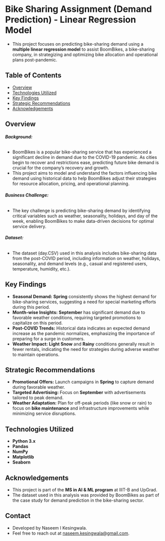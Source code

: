 
# **Bike Sharing Assignment (Demand Prediction) - Linear Regression Model**

- This project focuses on predicting bike-sharing demand using a **multiple linear regression model** to assist BoomBikes, a bike-sharing company, in strategizing and optimizing bike allocation and operational plans post-pandemic.

## **Table of Contents**

* [Overview](#overview)
* [Technologies Utilized](#technologies-utilized)
* [Key Findings](#key-findings)
* [Strategic Recommendations](#strategic-recommendations)
* [Acknowledgements](#acknowledgements)

## **Overview**

###### **Background:**  
- BoomBikes is a popular bike-sharing service that has experienced a significant decline in demand due to the COVID-19 pandemic. As cities begin to recover and restrictions ease, predicting future bike demand is crucial for the company’s recovery and growth.  
- This project aims to model and understand the factors influencing bike demand using historical data to help BoomBikes adjust their strategies for resource allocation, pricing, and operational planning.

###### **Business Challenge:**  
- The key challenge is predicting bike-sharing demand by identifying critical variables such as weather, seasonality, holidays, and day of the week, enabling BoomBikes to make data-driven decisions for optimal service delivery.

###### **Dataset:**  
- The dataset (day.CSV) used in this analysis includes bike-sharing data from the post-COVID period, including information on weather, holidays, seasonality, and demand levels (e.g., casual and registered users, temperature, humidity, etc.).

## **Key Findings**

- **Seasonal Demand:** **Spring** consistently shows the highest demand for bike-sharing services, suggesting a need for special marketing efforts during this period.
- **Month-wise Insights:** **September** has significant demand due to favorable weather conditions, requiring targeted promotions to capitalize on this period.
- **Post-COVID Trends:** Historical data indicates an expected demand increase as the pandemic normalizes, emphasizing the importance of preparing for a surge in customers.
- **Weather Impact:** **Light Snow** and **Rainy** conditions generally result in fewer rentals, indicating the need for strategies during adverse weather to maintain operations.

## **Strategic Recommendations**

- **Promotional Offers:** Launch campaigns in **Spring** to capture demand during favorable weather.
- **Targeted Advertising:** Focus on **September** with advertisements tailored to peak demand.
- **Weather Adaptation:** Plan for off-peak periods (like snow or rain) to focus on **bike maintenance** and infrastructure improvements while minimizing service disruptions.

## **Technologies Utilized**

- **Python 3.x**
- **Pandas**
- **NumPy**
- **Matplotlib**
- **Seaborn**

## **Acknowledgements**

- This project is part of the **MS in AI & ML program** at IIIT-B and UpGrad.
- The dataset used in this analysis was provided by BoomBikes as part of the case study for demand prediction in the bike-sharing sector.

## **Contact**

- Developed by Naseem I Kesingwala.
- Feel free to reach out at naseem.kesingwala@gmail.com.
